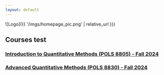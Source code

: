 ```yaml
---
layout: default
---
```


![Logo]({{ '/imgs/homepage_pic.png' | relative_url }})

## Courses test
### [Introduction to Quantitative Methods (POLS 8805) - Fall 2024](docs/8805_fall24.md)
### [Advanced Quantitative Methods (POLS 8830) - Fall 2024](docs/8830_fall24.md)
